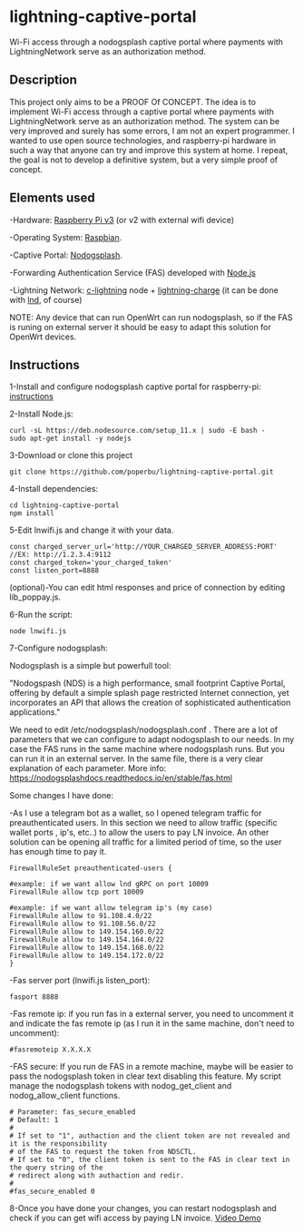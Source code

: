 # lightning-captive-portal
 Wi-Fi access through a nodogsplash captive portal where payments with LightningNetwork serve as an authorization method.

## Description

This project only aims to be a PROOF Of CONCEPT. The idea is to implement Wi-Fi access through a captive portal where payments with LightningNetwork serve as an authorization method. The system can be very improved and surely has some errors, I am not an expert programmer. I wanted to use open source technologies, and raspberry-pi hardware in such a way that anyone can try and improve this system at home. I repeat, the goal is not to develop a definitive system, but a very simple proof of concept.

## Elements used

-Hardware: [Raspberry Pi v3](https://www.raspberrypi.org) (or v2 with external wifi device)

-Operating System: [Raspbian](https://www.raspberrypi.org/downloads/).

-Captive Portal: [Nodogsplash](https://github.com/nodogsplash/nodogsplash). 

-Forwarding Authentication Service (FAS) developed with [Node.js](https://nodejs.org/en/)

-Lightning Network: [c-lightning](https://github.com/ElementsProject/lightning) node + [lightning-charge](https://github.com/ElementsProject/lightning-charge) (it can be done with [lnd](https://github.com/lightningnetwork/lnd), of course)

NOTE: Any device that can run OpenWrt can run nodogsplash, so if the FAS is runing on external server it should be easy to adapt this solution for OpenWrt devices.

## Instructions

1-Install and configure nodogsplash captive portal for raspberry-pi: [instructions](https://pimylifeup.com/raspberry-pi-captive-portal/)

2-Install Node.js:
```
curl -sL https://deb.nodesource.com/setup_11.x | sudo -E bash -
sudo apt-get install -y nodejs
```

3-Download or clone this project
```
git clone https://github.com/poperbu/lightning-captive-portal.git
```

4-Install dependencies:
```
cd lightning-captive-portal
npm install
```

5-Edit lnwifi.js and change it with your data.
```
const charged_server_url='http://YOUR_CHARGED_SERVER_ADDRESS:PORT' //EX: http://1.2.3.4:9112
const charged_token='your_charged_token'
const listen_port=8888
```

(optional)-You can edit html responses and price of connection by editing lib_poppay.js.

6-Run the script:
```
node lnwifi.js
```

7-Configure nodogsplash:

Nodogsplash is a simple but powerfull tool:

"Nodogspash (NDS) is a high performance, small footprint Captive Portal, offering by default a simple splash page restricted Internet connection, yet incorporates an API that allows the creation of sophisticated authentication applications."


We need to edit /etc/nodogsplash/nodogsplash.conf . There are a lot of parameters that we can configure to adapt nodogsplash to our needs. In my case the FAS runs in the same machine where nodogsplash runs. But you can run it in an external server.  In the same file, there is a very clear explanation of each parameter.  More info: https://nodogsplashdocs.readthedocs.io/en/stable/fas.html


Some changes I have done:

-As I use a telegram bot as a wallet, so I opened telegram traffic for preauthenticated users. In this section we need to allow traffic (specific wallet ports , ip's, etc..) to allow the users to pay LN invoice. An other solution can be opening all traffic for a limited period of time, so the user has enough time to pay it.

```
FirewallRuleSet preauthenticated-users {

#example: if we want allow lnd gRPC on port 10009 
FirewallRule allow tcp port 10009 

#example: if we want allow telegram ip's (my case)
FirewallRule allow to 91.108.4.0/22
FirewallRule allow to 91.108.56.0/22
FirewallRule allow to 149.154.160.0/22
FirewallRule allow to 149.154.164.0/22
FirewallRule allow to 149.154.168.0/22
FirewallRule allow to 149.154.172.0/22
}
```
-Fas server port (lnwifi.js listen_port):
```
fasport 8888
```
-Fas remote ip: if you run fas in a external server, you need to uncomment it and indicate the fas remote ip (as I run it in the same machine, don't need to uncomment):
```
#fasremoteip X.X.X.X
```
-FAS secure: If you run de FAS in a remote machine, maybe will be easier to pass the nodogsplash token in clear text disabling this feature. My script manage the nodogsplash tokens with nodog_get_client and nodog_allow_client functions.
```
# Parameter: fas_secure_enabled
# Default: 1
#
# If set to "1", authaction and the client token are not revealed and it is the responsibility
# of the FAS to request the token from NDSCTL.
# If set to "0", the client token is sent to the FAS in clear text in the query string of the
# redirect along with authaction and redir.
#
#fas_secure_enabled 0
```
8-Once you have done your changes, you can restart nodogsplash and check if you can get wifi access by paying LN invoice.
[Video Demo](https://twitter.com/poperbu/status/1091875913573322752)






